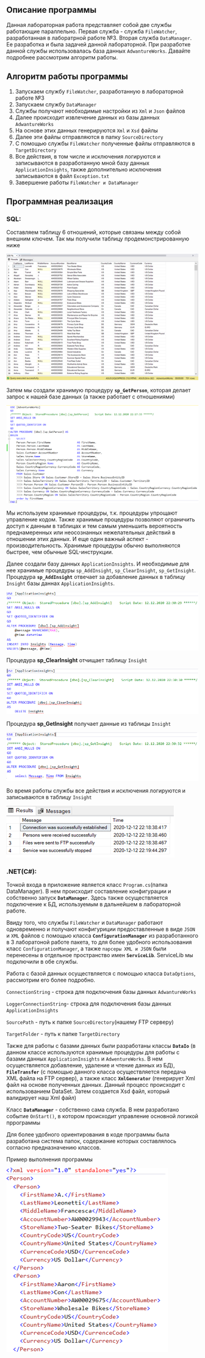 ## Описание программы ##
Данная лабораторная работа представляет собой две службы работающие параллельно. Первая служба - служба `FileWatcher`, разработанная в лаборатрной работе №3. 
Вторая служба `DataManager`. Ее разработка и была задачей данной лабораторной. При разработке данной службы использовалась база данных `AdwantureWorks`.
Давайте подробнее рассмотрим алгоритм работы.

## Алгоритм работы программы ##
1. Запускаем службу `FileWatcher`, разработанную в лабораторной работе №3
2. Запускаем службу `DataManager`
3. Службы получают необходимые настройки из `Xml` и `Json` файлов
4. Далее происходит извлечение данных из базы данных `AdwantureWorks`
5. На основе этих данных генерируются `Xml` и `Xsd` файлы 
6. Далее эти файлы отправляются в папку `SourceDirectory`
7. С помощью службы `FileWatcher` полученные файлы отправляются в `TargetDirectory`
8. Все действия, в том числе и исключения логируются и записываются в разработанную мной базу данных `ApplicationInsights`, также дополнительно исключения записываются в файл `Exception.txt`  
9. Завершение работы `FileWatcher и DataManager`

## Программная реализация ##

### SQL: ###
Составляем таблицу 6 отношений, которые связаны между собой внешним ключем.
Так мы получили таблицу продемонстрированную ниже

![Screenshot](Sceen/1.png)


Затем мы создали хранимую процедуру **`sp_GetPerson`**, которая делает запрос к нашей базе данных (а также работает с отношениями)

![Screenshot](Sceen/2.png)

Мы используем хранимые процедуры, т.к. процедуры упрощают управление кодом. Также хранимые процедуры позволяют ограничить доступ к данным в таблицах и тем самым уменьшить вероятность преднамеренных или неосознанных нежелательных действий в отношении этих данных. И еще один важный аспект - производительность. Хранимые процедуры обычно выполняются быстрее, чем обычные SQL-инструкции.

Далее создали базу данных `ApplicationInsights`. И необходимые для нее хранимые процедуры `sp_AddInsight`, `sp_ClearInsight`, `sp_GetInsight`.
Процедура **`sp_AddInsight`** отвечает за добавление данных в таблицу `Insight` базы даннах `ApplicationInsights`.

![Screenshot](Sceen/5.png)


Процедура **sp_ClearInsight** отчищает таблицу `Insight`

![Screenshot](Sceen/4.png)


Процедура **sp_GetInsight** получает данные из таблицы `Insight`

![Screenshot](Sceen/3.png)


Во время работы службы все действия и исключения логируются и записываются в таблицу `Insight`

![Screenshot](Sceen/6.png)


### .NET(C#): ###
Точкой входа в приложение является класс `Program.cs`(папка DataManager). В нем происходит составление конфигурации и собственно запуск **`DataManager`**. Здесь также осуществляется подключение к БД, используемым в дальнейшем в лабораторной работе.

Ввиду того, что службы `FileWatcher` и `DataManager` работают одновременно и получают конфигуриции предоставленные в виде `JSON` и `XML` файлов с помощью класса **`ConfigurationManager`** из разработанного в 3 лаборатоной работе пакета, то для более удобного использования класс `ConfigurationManager`, а также `парсеры XML и JSON` были перенесены в отдельное пространство имен **`ServiceLib`**. ServiceLib мы подключили в обе службы.

Работа с базой данных осуществляется с помощью класса `DataOptions`, рассмотрим его более подробно.

`ConnectionString` - строка для подключения базы данных `AdwantureWorks`

`LoggerConnectionString`- строка для подключения базы данных `ApplicationInsights`

`SourcePath` - путь к папке `SourceDirectory`(нашему FTP серверу)

`TargetFolder` - путь к папке `TargetDirectory`

Также для работы с базами данных были разработаны классы **`DataIo`** (в данном классе используются хранимые процедуры для работы с базами данных `ApplicationInsights` и `AdwentureWorks`. В нем осуществляется добавление, удаление и чтение данных из БД), **`FileTransfer`** (с помощью данного класса осуществляется передача XML файла на FTP сервер), а также класс **`XmlGenerator`** (генерирует Xml файл на основе полученных данных. Данный процесс происходит с использованием DataSet. Затем создается Xsd файл, который валидирует наш Xml файл)

Класс **`DataManager`** - собственно сама служба. В нем разработано событие `OnStart()`, в котором происходит управление основной логикой пррограммы

Для более удобного ориентирования в коде программы была разработана система папок, содержание которых составлялось согласно предназначению классов.


Пример выполнения программы


![Screenshot](Sceen/7.png)



